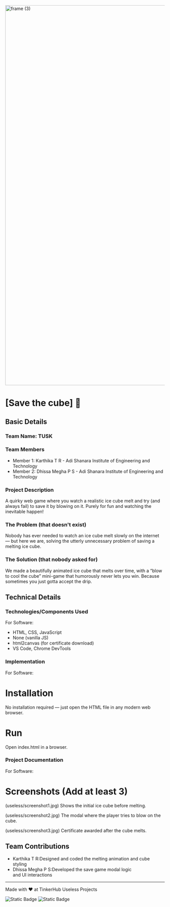 <img width="3188" height="1202" alt="frame (3)" src="https://github.com/user-attachments/assets/517ad8e9-ad22-457d-9538-a9e62d137cd7" />


# [Save the cube] 🎯


## Basic Details
### Team Name: TUSK


### Team Members
- Member 1: Karthika T R - Adi Shanara Institute of Engineering and Technology 
- Member 2: Dhissa Megha P S - Adi Shanara Institute of Engineering and Technology 

### Project Description
A quirky web game where you watch a realistic ice cube melt and try (and always fail) to save it by blowing on it. Purely for fun and watching the inevitable happen!


### The Problem (that doesn't exist)
Nobody has ever needed to watch an ice cube melt slowly on the internet — but here we are, solving the utterly unnecessary problem of saving a melting ice cube.

### The Solution (that nobody asked for)
We made a beautifully animated ice cube that melts over time, with a “blow to cool the cube” mini-game that humorously never lets you win. Because sometimes you just gotta accept the drip.


## Technical Details
### Technologies/Components Used
For Software:
- HTML, CSS, JavaScript
- None (vanilla JS)
- html2canvas (for certificate download)
- VS Code, Chrome DevTools



### Implementation
For Software:
# Installation
No installation required — just open the HTML file in any modern web browser.

# Run
Open index.html in a browser.

### Project Documentation
For Software:

# Screenshots (Add at least 3)
(useless/screenshot1.jpg)
Shows the initial ice cube before melting.

(useless/screenshot2.jpg)
The modal where the player tries to blow on the cube.

(useless/screenshot3.jpg)
Certificate awarded after the cube melts.


## Team Contributions
- Karthika T R:Designed and coded the melting animation and cube styling
- Dhissa Megha P S:Developed the save game modal logic and UI interactions

---
Made with ❤️ at TinkerHub Useless Projects 

![Static Badge](https://img.shields.io/badge/TinkerHub-24?color=%23000000&link=https%3A%2F%2Fwww.tinkerhub.org%2F)
![Static Badge](https://img.shields.io/badge/UselessProjects--25-25?link=https%3A%2F%2Fwww.tinkerhub.org%2Fevents%2FQ2Q1TQKX6Q%2FUseless%2520Projects)
